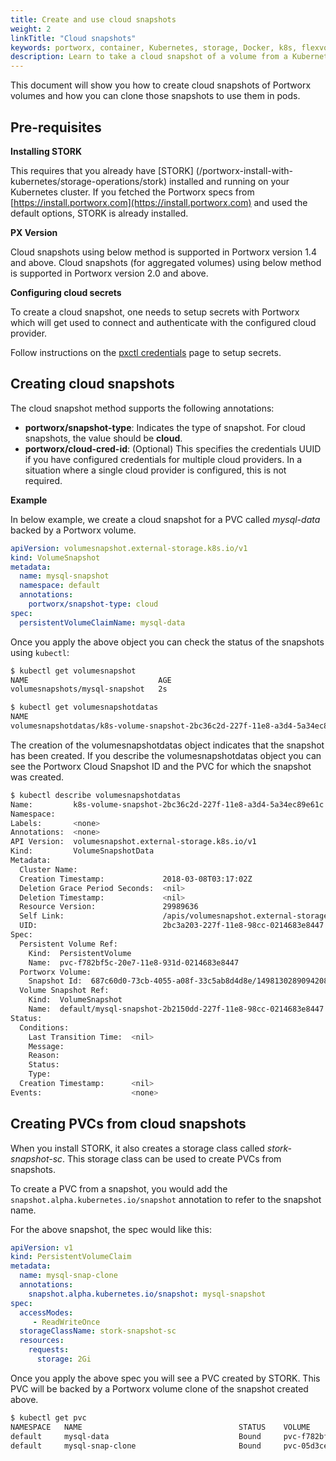 ```yaml
---
title: Create and use cloud snapshots
weight: 2
linkTitle: "Cloud snapshots"
keywords: portworx, container, Kubernetes, storage, Docker, k8s, flexvol, pv, persistent disk, snapshots, stork, clones, cloud, cloudsnap
description: Learn to take a cloud snapshot of a volume from a Kubernetes persistent volume claim (PVC) and use that snapshot as the volume for a new pod. Try today!
---
```


This document will show you how to create cloud snapshots of Portworx volumes and how you can clone those snapshots to use them in pods.

## Pre-requisites

**Installing STORK**

This requires that you already have [STORK] (/portworx-install-with-kubernetes/storage-operations/stork) installed and running on your
Kubernetes cluster. If you fetched the Portworx specs from [https://install.portworx.com](https://install.portworx.com) and used the default options, STORK is already installed.

**PX Version**

Cloud snapshots using below method is supported in Portworx version 1.4 and above.
Cloud snapshots (for aggregated volumes) using below method is supported in Portworx version 2.0 and above.

**Configuring cloud secrets**

To create a cloud snapshot, one needs to setup secrets with Portworx which will get used to connect and authenticate with the configured cloud provider.

Follow instructions on the [pxctl credentials](/reference/cli/credentials) page to setup secrets.

## Creating cloud snapshots

The cloud snapshot method supports the following annotations:

* __portworx/snapshot-type__: Indicates the type of snapshot. For cloud snapshots, the value should be **cloud**.
* __portworx/cloud-cred-id__: (Optional) This specifies the credentials UUID if you have configured credentials for multiple cloud providers. In a situation where a single cloud provider is configured, this is not required.

**Example**

In below example, we create a cloud snapshot for a PVC called _mysql-data_ backed by a Portworx volume.

```yaml
apiVersion: volumesnapshot.external-storage.k8s.io/v1
kind: VolumeSnapshot
metadata:
  name: mysql-snapshot
  namespace: default
  annotations:
    portworx/snapshot-type: cloud
spec:
  persistentVolumeClaimName: mysql-data
```

Once you apply the above object you can check the status of the snapshots using `kubectl`:

```bash
$ kubectl get volumesnapshot
NAME                             AGE
volumesnapshots/mysql-snapshot   2s
```

```bash
$ kubectl get volumesnapshotdatas
NAME                                                                            AGE
volumesnapshotdatas/k8s-volume-snapshot-2bc36c2d-227f-11e8-a3d4-5a34ec89e61c    1s
```

The creation of the volumesnapshotdatas object indicates that the snapshot has been created. If you describe the volumesnapshotdatas object you can see the Portworx Cloud Snapshot ID and the PVC for which the snapshot was created.

```bash
$ kubectl describe volumesnapshotdatas
Name:         k8s-volume-snapshot-2bc36c2d-227f-11e8-a3d4-5a34ec89e61c
Namespace:    
Labels:       <none>
Annotations:  <none>
API Version:  volumesnapshot.external-storage.k8s.io/v1
Kind:         VolumeSnapshotData
Metadata:
  Cluster Name:                   
  Creation Timestamp:             2018-03-08T03:17:02Z
  Deletion Grace Period Seconds:  <nil>
  Deletion Timestamp:             <nil>
  Resource Version:               29989636
  Self Link:                      /apis/volumesnapshot.external-storage.k8s.io/v1/k8s-volume-snapshot-2bc36c2d-227f-11e8-a3d4-5a34ec89e61c
  UID:                            2bc3a203-227f-11e8-98cc-0214683e8447
Spec:
  Persistent Volume Ref:
    Kind:  PersistentVolume
    Name:  pvc-f782bf5c-20e7-11e8-931d-0214683e8447
  Portworx Volume:
    Snapshot Id:  687c60d0-73cb-4055-a08f-33c5ab8d4d8e/149813028909420894-125009403033610837-incr
  Volume Snapshot Ref:
    Kind:  VolumeSnapshot
    Name:  default/mysql-snapshot-2b2150dd-227f-11e8-98cc-0214683e8447
Status:
  Conditions:
    Last Transition Time:  <nil>
    Message:               
    Reason:                
    Status:                
    Type:                  
  Creation Timestamp:      <nil>
Events:                    <none>
```

## Creating PVCs from cloud snapshots

When you install STORK, it also creates a storage class called _stork-snapshot-sc_. This storage class can be used to create PVCs from snapshots.

To create a PVC from a snapshot, you would add the `snapshot.alpha.kubernetes.io/snapshot` annotation to refer to the snapshot
name.

For the above snapshot, the spec would like this:
```yaml
apiVersion: v1
kind: PersistentVolumeClaim
metadata:
  name: mysql-snap-clone
  annotations:
    snapshot.alpha.kubernetes.io/snapshot: mysql-snapshot
spec:
  accessModes:
     - ReadWriteOnce
  storageClassName: stork-snapshot-sc
  resources:
    requests:
      storage: 2Gi
```

Once you apply the above spec you will see a PVC created by STORK. This PVC will be backed by a Portworx volume clone of the snapshot created above.

```bash
$ kubectl get pvc  
NAMESPACE   NAME                                   STATUS    VOLUME                                     CAPACITY   ACCESS MODES   STORAGECLASS                AGE
default     mysql-data                             Bound     pvc-f782bf5c-20e7-11e8-931d-0214683e8447   2Gi        RWO            px-mysql-sc                 2d
default     mysql-snap-clone                       Bound     pvc-05d3ce48-2280-11e8-98cc-0214683e8447   2Gi        RWO            stork-snapshot-sc           2s
```
